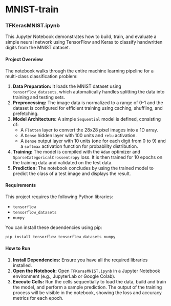 # MNIST-train

### TFKerasMNIST.ipynb

This Jupyter Notebook demonstrates how to build, train, and evaluate a simple neural network using TensorFlow and Keras to classify handwritten digits from the MNIST dataset.

#### Project Overview

The notebook walks through the entire machine learning pipeline for a multi-class classification problem:

1.  **Data Preparation:** It loads the MNIST dataset using `tensorflow_datasets`, which automatically handles splitting the data into training and testing sets.
2.  **Preprocessing:** The image data is normalized to a range of 0-1 and the dataset is configured for efficient training using caching, shuffling, and prefetching.
3.  **Model Architecture:** A simple `Sequential` model is defined, consisting of:
      * A `Flatten` layer to convert the 28x28 pixel images into a 1D array.
      * A `Dense` hidden layer with 100 units and `relu` activation.
      * A `Dense` output layer with 10 units (one for each digit from 0 to 9) and a `softmax` activation function for probability distribution.
4.  **Training:** The model is compiled with the `Adam` optimizer and `SparseCategoricalCrossentropy` loss. It is then trained for 10 epochs on the training data and validated on the test data.
5.  **Prediction:** The notebook concludes by using the trained model to predict the class of a test image and displays the result.

#### Requirements

This project requires the following Python libraries:

  * `tensorflow`
  * `tensorflow_datasets`
  * `numpy`

You can install these dependencies using pip:

```bash
pip install tensorflow tensorflow_datasets numpy
```

#### How to Run

1.  **Install Dependencies:** Ensure you have all the required libraries installed.
2.  **Open the Notebook:** Open `TFKerasMNIST.ipynb` in a Jupyter Notebook environment (e.g., JupyterLab or Google Colab).
3.  **Execute Cells:** Run the cells sequentially to load the data, build and train the model, and perform a sample prediction. The output of the training process will be visible in the notebook, showing the loss and accuracy metrics for each epoch.
